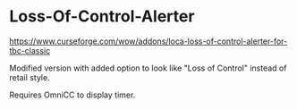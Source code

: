 # Loss-Of-Control-Alerter
https://www.curseforge.com/wow/addons/loca-loss-of-control-alerter-for-tbc-classic

Modified version with added option to look like "Loss of Control" instead of retail style.

Requires OmniCC to display timer.
